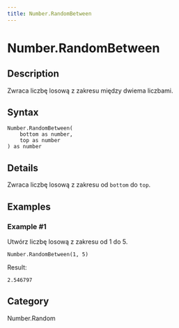```yaml
---
title: Number.RandomBetween
---
```


# Number.RandomBetween


## Description

Zwraca liczbę losową z zakresu między dwiema liczbami.


## Syntax

```powerquery
Number.RandomBetween(
    bottom as number,
    top as number
) as number
```


## Details

Zwraca liczbę losową z zakresu od <code>bottom</code> do <code>top</code>.


## Examples

### Example #1 
Utwórz liczbę losową z zakresu od 1 do 5.
```powerquery
Number.RandomBetween(1, 5)
```

Result: 
```powerquery
2.546797
```




## Category
Number.Random
